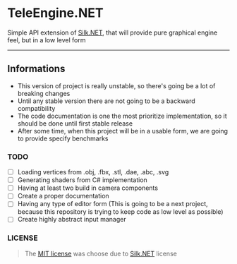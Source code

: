 # TeleEngine.NET
Simple API extension of [Silk.NET](https://github.com/dotnet/Silk.NET), that will provide pure graphical engine feel, but
in a low level form

---
## Informations
- This version of project is really unstable, so there's going be a lot of breaking changes
- Until any stable version there are not going to be a backward compatibility
- The code documentation is one the most prioritize implementation, so it should be done until first stable release
- After some time, when this project will be in a usable form, we are going to provide specify benchmarks

### TODO
- [ ] Loading vertices from .obj, .fbx, .stl, .dae, .abc, .svg
- [ ] Generating shaders from C# implementation
- [ ] Having at least two build in camera components
- [ ] Create a proper documentation
- [ ] Having any type of editor form (This is going to be a next project, because this repository is trying to keep code as low level as possible)
- [ ] Create highly abstract input manager

### LICENSE
> The [MIT license](https://github.com/TeleApplications/TeleEngine.NET/blob/master/LICENSE.txt) was choose due to [Silk.NET](https://github.com/dotnet/Silk.NET) license 

